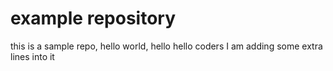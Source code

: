 # example repository
this is a sample repo, hello world, hello hello coders
I am adding some extra lines into it
